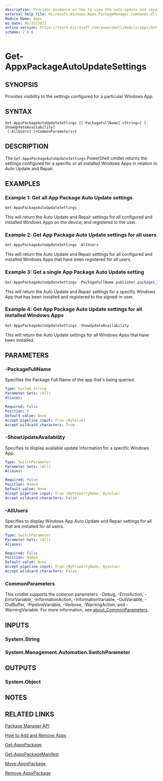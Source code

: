 ```yaml
---
description: Provides guidance on how to view the auto-update and repair settings of a Windows App.
external help file: Microsoft.Windows.Appx.PackageManager.Commands.dll-help.xml
Module Name: Appx
ms.date: 05/15/2023
online version: https://learn.microsoft.com/powershell/module/appx/Get-AppxPackageAutoUpdateSettings?view=windowsserver2022-ps&wt.mc_id=ps-gethelp
schema: 2.0.0
---
```


# Get-AppxPackageAutoUpdateSettings

## SYNOPSIS

Provides visibility to the settings configured for a particular Windows App.

## SYNTAX

```
Get-AppxPackageAutoUpdateSettings [[-PackageFullName] <String>] [-ShowUpdateAvailability]
 [-AllUsers] [<CommonParameters>]
```

## DESCRIPTION

The `Get-AppxPackageAutoUpdateSettings` PowerShell cmdlet returns the settings configured for a
specific or all installed Windows Apps in relation to Auto Update and Repair.

## EXAMPLES

### Example 1: Get all App Package Auto Update settings

```powershell
Get-AppxPackageAutoUpdateSettings
```

This will return the Auto Update and Repair settings for all configured and installed Windows Apps
on the device, and registered to the user.

### Example 2: Get App Package Auto Update settings for all users

```powershell
Get-AppxPackageAutoUpdateSettings -AllUsers
```

This will return the Auto Update and Repair settings for all configured and installed Windows Apps
that have been registered for all users.

### Example 3: Get a single App Package Auto Update setting

```powershell
Get-AppxPackageAutoUpdateSettings -PackageFullName publisher.package1_1.0.0.0_neutral__8wekyb3d8bbwe
```

This will return the Auto Update and Repair settings for a specific Windows App that has been
installed and registered to the signed-in user.

### Example 4: Get App Package Auto Update settings for all installed Windows Apps

```powershell
Get-AppxPackageAutoUpdateSettings -ShowUpdateAvailability
```

This will return the Auto Update settings for all  Windows Apps that have been
installed.

## PARAMETERS

### -PackageFullName

Specifies the Package Full Name of the app that's being queried.

```yaml
Type: System.String
Parameter Sets: (All)
Aliases: 

Required: False
Position: 0
Default value: None
Accept pipeline input: True (ByValue)
Accept wildcard characters: True
```

### -ShowUpdateAvailability

Specifies to display available update information for a specific Windows App.

```yaml
Type: SwitchParameter
Parameter Sets: (All)
Aliases: 

Required: False
Position: Named
Default value: None
Accept pipeline input: True (ByPropertyName, ByValue)
Accept wildcard characters: False
```

### -AllUsers

Specifies to display Windows App Auto Update and Repair settings for all that are installed for all
users.

```yaml
Type: SwitchParameter
Parameter Sets: (All)
Aliases: 

Required: False
Position: Named
Default value: None
Accept pipeline input: True (ByPropertyName, ByValue)
Accept wildcard characters: False
```


### CommonParameters

This cmdlet supports the common parameters: -Debug, -ErrorAction, -ErrorVariable,
-InformationAction, -InformationVariable, -OutVariable, -OutBuffer, -PipelineVariable, -Verbose,
-WarningAction, and -WarningVariable. For more information, see
[about_CommonParameters](https://go.microsoft.com/fwlink/?LinkID=113216).

## INPUTS

### System.String

### System.Management.Automation.SwitchParameter

## OUTPUTS

### System.Object

## NOTES

## RELATED LINKS

[Package Manager API](http://go.microsoft.com/fwlink/?LinkId=245447)

[How to Add and Remove Apps](http://go.microsoft.com/fwlink/?LinkID=231020)

[Get-AppxPackage](./Get-AppxPackage.md)

[Get-AppxPackageManifest](./Get-AppxPackageManifest.md)

[Move-AppxPackage](./Move-AppxPackage.md)

[Remove-AppxPackage](./Remove-AppxPackage.md)
